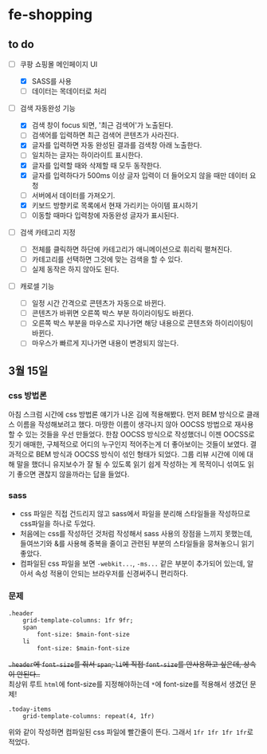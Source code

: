 # fe-shopping

## to do

-   [ ] 쿠팡 쇼핑몰 메인페이지 UI

    -   [x] SASS를 사용
    -   [ ] 데이터는 목데이터로 처리

-   [ ] 검색 자동완성 기능

    -   [x] 검색 창이 focus 되면, '최근 검색어'가 노출된다.
    -   [ ] 검색어를 입력하면 최근 검색어 콘텐츠가 사라진다.
    -   [x] 글자를 입력하면 자동 완성된 결과를 검색창 아래 노출한다.
    -   [ ] 일치하는 글자는 하이라이트 표시한다.
    -   [x] 글자를 입력할 때와 삭제할 때 모두 동작한다.
    -   [x] 글자를 입력하다가 500ms 이상 글자 입력이 더 들어오지 않을 때만 데이터 요청
    -   [ ] 서버에서 데이터를 가져오기.
    -   [x] 키보드 방향키로 목록에서 현재 가리키는 아이템 표시하기
    -   [ ] 이동할 때마다 입력창에 자동완성 글자가 표시된다.

-   [ ] 검색 카테고리 지정

    -   [ ] 전체를 클릭하면 하단에 카테고리가 애니메이션으로 휘리릭 펼쳐진다.
    -   [ ] 카테고리를 선택하면 그것에 맞는 검색을 할 수 있다.
    -   [ ] 실제 동작은 하지 않아도 된다.

-   [ ] 캐로셀 기능

    -   [ ] 일정 시간 간격으로 콘텐츠가 자동으로 바뀐다.
    -   [ ] 콘텐츠가 바뀌면 오른쪽 박스 부분 하이라이팅도 바뀐다.
    -   [ ] 오른쪽 박스 부분을 마우스로 지나가면 해당 내용으로 콘텐츠와 하이리이팅이 바뀐다.
    -   [ ] 마우스가 빠르게 지나가면 내용이 변경되지 않는다.

## 3월 15일

### css 방법론

아침 스크럼 시간에 css 방법론 얘기가 나온 김에 적용해봤다. 먼저 BEM 방식으로 클래스 이름을 작성해보려고 했다. 마땅한 이름이 생각나지 않아 OOCSS 방법으로 재사용할 수 있는 것들을 우선 만들었다. 한참 OOCSS 방식으로 작성했더니 이젠 OOCSS로 짓기 애매한, 구체적으로 어디의 누구인지 적어주는게 더 좋아보이는 것들이 보였다. 결과적으로 BEM 방식과 OOCSS 방식이 섞인 형태가 되었다. 그룹 리뷰 시간에 이에 대해 말을 했더니 유지보수가 잘 될 수 있도록 읽기 쉽게 작성하는 게 목적이니 섞여도 읽기 좋으면 괜찮지 않을까라는 답을 들었다.

### sass

-   css 파일은 직접 건드리지 않고 sass에서 파일을 분리해 스타일들을 작성하므로 css파일을 하나로 두었다.
-   처음에는 css를 작성하던 것처럼 작성해서 sass 사용의 장점을 느끼지 못했는데, 들여쓰기와 &를 사용해 중복을 줄이고 관련된 부분의 스타일들을 뭉쳐놓으니 읽기 좋았다.
-   컴파일된 css 파일을 보면 `-webkit...`, `-ms...` 같은 부분이 추가되어 있는데, 알아서 속성 적용이 안되는 브라우저를 신경써주니 편리하다.

### 문제

```
.header
    grid-template-columns: 1fr 9fr;
    span
        font-size: $main-font-size
    li
        font-size: $main-font-size
```

~~`.header`에 `font-size`를 줘서 `span`, `li`에 직접 `font-size`를 안사용하고 싶은데, 상속이 안된다..~~  
최상위 루트 `html`에 font-size를 지정해야하는데 `*`에 font-size를 적용해서 생겼던 문제!

```
.today-items
    grid-template-columns: repeat(4, 1fr)
```

위와 같이 작성하면 컴파일된 css 파일에 빨간줄이 뜬다. 그래서 `1fr 1fr 1fr 1fr`로 적었다.
